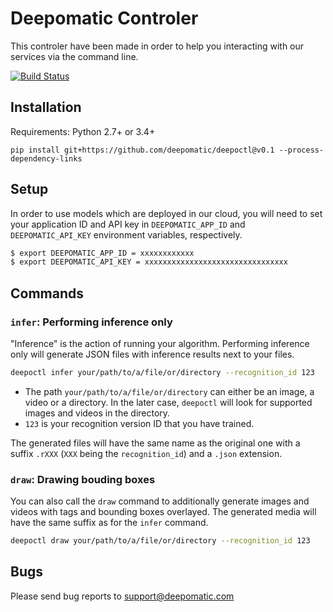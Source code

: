 # Deepomatic Controler

This controler have been made in order to help you interacting with our services via the command line.

[![Build Status](https://travis-ci.com/Deepomatic/deepoctl.svg?branch=master)](https://travis-ci.com/Deepomatic/deepoctl)

## Installation

Requirements: Python 2.7+ or 3.4+

```
pip install git+https://github.com/deepomatic/deepoctl@v0.1 --process-dependency-links
```

## Setup

In order to use models which are deployed in our cloud, you will need to set your application ID and API key in `DEEPOMATIC_APP_ID` and `DEEPOMATIC_API_KEY` environment variables, respectively.

```bash
$ export DEEPOMATIC_APP_ID = xxxxxxxxxxxx
$ export DEEPOMATIC_API_KEY = xxxxxxxxxxxxxxxxxxxxxxxxxxxxxxxx
```


## Commands

### `infer`: Performing inference only

"Inference" is the action of running your algorithm. Performing inference only will generate JSON files with inference results next to your files.

```sh
deepoctl infer your/path/to/a/file/or/directory --recognition_id 123
```

- The path `your/path/to/a/file/or/directory` can either be an image, a video or a directory. In the later case, `deepoctl` will look for supported images and videos in the directory.
- `123` is your recognition version ID that you have trained.

The generated files will have the same name as the original one with a suffix `.rXXX` (`XXX` being the `recognition_id`) and a `.json` extension.

### `draw`: Drawing bouding boxes

You can also call the `draw` command to additionally generate images and videos with tags and bounding boxes overlayed. The generated media will have the same suffix as for the `infer` command.

```sh
deepoctl draw your/path/to/a/file/or/directory --recognition_id 123
```

## Bugs

Please send bug reports to support@deepomatic.com
